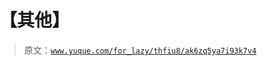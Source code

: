 # 【其他】

> 原文：[`www.yuque.com/for_lazy/thfiu8/ak6zq5ya7i93k7v4`](https://www.yuque.com/for_lazy/thfiu8/ak6zq5ya7i93k7v4)



